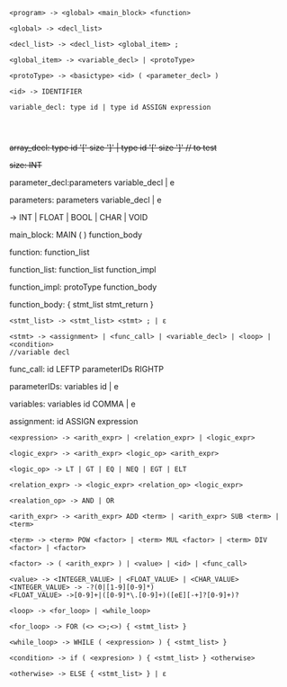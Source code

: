```
<program> -> <global> <main_block> <function>

<global> -> <decl_list>

<decl_list> -> <decl_list> <global_item> ;

<global_item> -> <variable_decl> | <protoType> 

<protoType> -> <basictype> <id> ( <parameter_decl> )
```

```
<id> -> IDENTIFIER 

variable_decl: type id | type id ASSIGN expression 




```





~~array_decl: type id '[' size ']' | type id '[' size ']' // to test~~

~~size: INT~~ 



parameter_decl:parameters variable_decl | e 

parameters: parameters variable_decl | e 

<basictype> -> INT | FLOAT | BOOL | CHAR | VOID

main_block: MAIN ( ) function_body 

function: function_list 

function_list: function_list function_impl 

function_impl: protoType function_body 

function_body: { stmt_list stmt_return }



```
<stmt_list> -> <stmt_list> <stmt> ; | ε

<stmt> -> <assignment> | <func_call> | <variable_decl> | <loop> | <condition>
//variable decl 
```



func_call: id LEFTP parameterIDs RIGHTP 

parameterIDs: variables id | e 

variables: variables id COMMA | e 

assignment: id ASSIGN expression



```
<expression> -> <arith_expr> | <relation_expr> | <logic_expr>

<logic_expr> -> <arith_expr> <logic_op> <arith_expr> 

<logic_op> -> LT | GT | EQ | NEQ | EGT | ELT

<relation_expr> -> <logic_expr> <relation_op> <logic_expr> 

<realation_op> -> AND | OR

<arith_expr> -> <arith_expr> ADD <term> | <arith_expr> SUB <term> | <term>

<term> -> <term> POW <factor> | <term> MUL <factor> | <term> DIV <factor> | <factor>

<factor> -> ( <arith_expr> ) | <value> | <id> | <func_call>

<value> -> <INTEGER_VALUE> | <FLOAT_VALUE> | <CHAR_VALUE>
<INTEGER_VALUE> -> -?(0|[1-9][0-9]*)
<FLOAT_VALUE> ->[0-9]+|([0-9]*\.[0-9]+)([eE][-+]?[0-9]+)?
```





```
<loop> -> <for_loop> | <while_loop>

<for_loop> -> FOR (<> <>;<>) { <stmt_list> }

<while_loop> -> WHILE ( <expression> ) { <stmt_list> }
```



```
<condition> -> if ( <expresion> ) { <stmt_list> } <otherwise>

<otherwise> -> ELSE { <stmt_list> } | ε
```

